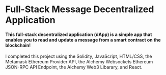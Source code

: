 # Full-Stack Message Decentralized Application

#### This full-stack decentralized application (dApp) is a simple app that enables you to read and update a message from a smart contract on the blockchain!

I completed this project using the Solidity, JavaScript, HTML/CSS, the Metamask Ethereum Provider API, the Alchemy Websockets Ethereum JSON-RPC API Endpoint, the Alchemy Web3 Libarary, and React.
